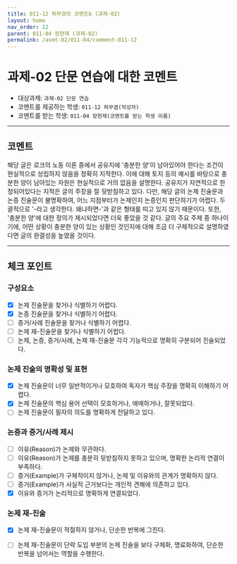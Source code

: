 ```yaml
---
title: 011-12 허무겸의 코멘트b (과제-02) 
layout: home
nav_order: 12
parent: 011-04 장현재 (과제-02)
permalink: /asmt-02/011-04/comment-011-12
---
```


# 과제-02 단문 연습에 대한 코멘트

- 대상과제: `과제-02 단문 연습`
- 코멘트를 제공하는 학생: `011-12 허무겸(작성자)` 
- 코멘트를 받는 학생: `011-04 장현재(코멘트를 받는 학생 이름)` 

---

## 코멘트

해당 글은 로크의 노동 이론 중에서 공유지에 '충분한 양'이 남아있어야 한다는 조건이 현실적으로 성립하지 않음을 정확히 지적한다. 이에 대해 토지 등의 예시를 바탕으로 충분한 양이 남아있는 자원은 현실적으로 거의 없음을 설명한다. 공유지가 자연적으로 한정되어있다는 지적은 글의 주장을 잘 뒷받침하고 있다. 다만, 해당 글의 논제 진술문과 논증 진술문이 불명확하여, 어느 지점부터가 논제인지 논증인지 판단하기가 어렵다. 두괄적으로 '-라고 생각한다. 왜냐하면-'과 같은 형태를 띠고 있지 않기 때문이다. 또한, '충분한 양'에 대한 정의가 제시되었다면 더욱 좋았을 것 같다. 글의 주요 주제 중 하나이기에, 어떤 상황이 충분한 양이 있는 상황인 것인지에 대해 조금 더 구체적으로 설명하였다면 글의 완결성을 높였을 것이다.

---

## 체크 포인트

### **구성요소**
- [x] 논제 진술문을 찾거나 식별하기 어렵다.
- [x] 논증 진술문을 찾거나 식별하기 어렵다.
- [ ] 증거/사례 진술문을 찾거나 식별하기 어렵다.
- [ ] 논제 재-진술문을 찾거나 식별하기 어렵다.
- [ ] 논제, 논증, 증거/사례, 논제 재-진술문 각각 기능적으로 명확히 구분되어 진술되었다.

### **논제 진술의 명확성 및 표현**  
- [x] 논제 진술문이 너무 일반적이거나 모호하여 독자가 핵심 주장을 명확히 이해하기 어렵다.  
- [x] 논제 진술문의 핵심 용어 선택이 모호하거나, 애매하거나, 잘못되었다.  
- [ ] 논제 진술문이 필자의 의도를 명확하게 전달하고 있다.  

### **논증과 증거/사례 제시**  
- [ ] 이유(Reason)가 논제와 무관하다.
- [ ] 이유(Reason)가 논제를 충분히 뒷받침하지 못하고 있으며, 명확한 논리적 연결이 부족하다.  
- [ ] 증거(Example)가 구체적이지 않거나, 논제 및 이유와의 관계가 명확하지 않다. 
- [ ] 증거(Example)가 사실적 근거보다는 개인적 견해에 의존하고 있다.  
- [x] 이유와 증거가 논리적으로 명확하게 연결되었다.  

### **논제 재-진술**  
- [x] 논제 재-진술문이 적절하지 않거나, 단순한 반복에 그친다.   
- [ ] 논제 재-진술문이 단락 도입 부분의 논제 진술을 보다 구체화, 명료화하여, 단순한 반복을 넘어서는 역할을 수행한다.  

